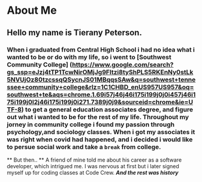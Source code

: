 # About Me #
## Hello my name is Tierany Peterson. ## 
### When i graduated from Central High School i had no idea what i wanted to be or do with my life, so i went to [Southwest Community College] (https://www.google.com/search?gs_ssp=eJzj4tTP1TcwNirOMjJg9FItzi8tyShPLS5RKEnNy0stLk5NVUjOz80tzcssqQSycnJS01MBqqsSAw&q=southwest+tennessee+community+college&rlz=1C1CHBD_enUS957US957&oq=southwest+te&aqs=chrome.1.69i57j46j46i175i199j0j0i457j46i175i199j0l2j46i175i199j0i271.7389j0j9&sourceid=chrome&ie=UTF-8) to get a general education associates degree, and figure out what i wanted to be for the rest of my life. Throughout my jorney in community college i found my passion through psychology,and sociology classes. When i got my associates it was right when covid had happened, and i decided i would like to persue social work and take a ``break`` from college. ###
** But then.. **
A friend of mine told me about his career as a software developer, which intrigued me.
I was nervous at first but i later signed myself up for coding classes at Code Crew.
***And the rest was history***

